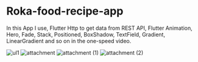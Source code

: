# Roka-food-recipe-app
In this App I use, Flutter Http to get data from REST API, Flutter Animation, Hero, Fade, Stack, Positioned, BoxShadow, TextField, Gradient, LinearGradient and so on in the one-speed video.

![ul1](https://user-images.githubusercontent.com/48721096/71749768-3cfe6d80-2e2b-11ea-81b9-dd3f1683b5ee.jpg)
![attachment](https://user-images.githubusercontent.com/48721096/70390875-ffb9d380-1983-11ea-977b-d803ebff907c.jpg)
![attachment (1)](https://user-images.githubusercontent.com/48721096/70390877-02b4c400-1984-11ea-8725-e156d3bb743d.jpg)
![attachment (2)](https://user-images.githubusercontent.com/48721096/70390879-05171e00-1984-11ea-9d06-a6f3edd95258.jpg)

